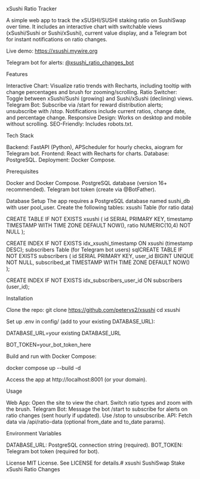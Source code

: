 xSushi Ratio Tracker

A simple web app to track the xSUSHI/SUSHI staking ratio on SushiSwap over time. It includes an interactive chart with switchable views (xSushi/Sushi or Sushi/xSushi), current value display, and a Telegram bot for instant notifications on ratio changes.

Live demo: https://xsushi.mywire.org

Telegram bot for alerts: [@xsushi_ratio_changes_bot](https://t.me/xsushi_ratio_changes_bot)

Features

Interactive Chart: Visualize ratio trends with Recharts, including tooltip with change percentages and brush for zooming/scrolling.
Ratio Switcher: Toggle between xSushi/Sushi (growing) and Sushi/xSushi (declining) views.
Telegram Bot: Subscribe via /start for reward distribution alerts; unsubscribe with /stop. Notifications include current ratios, change date, and percentage change.
Responsive Design: Works on desktop and mobile without scrolling.
SEO-Friendly: Includes robots.txt.

Tech Stack

Backend: FastAPI (Python), APScheduler for hourly checks, aiogram for Telegram bot.
Frontend: React with Recharts for charts.
Database: PostgreSQL.
Deployment: Docker Compose.

Prerequisites

Docker and Docker Compose.
PostgreSQL database (version 16+ recommended).
Telegram bot token (create via @BotFather).

Database Setup
The app requires a PostgreSQL database named sushi_db with user pool_user. Create the following tables:
xsushi Table (for ratio data)

CREATE TABLE IF NOT EXISTS xsushi (
    id SERIAL PRIMARY KEY,
    timestamp TIMESTAMP WITH TIME ZONE DEFAULT NOW(),
    ratio NUMERIC(10,4) NOT NULL
);

CREATE INDEX IF NOT EXISTS idx_xsushi_timestamp ON xsushi (timestamp DESC);
subscribers Table (for Telegram bot users)
sqlCREATE TABLE IF NOT EXISTS subscribers (
    id SERIAL PRIMARY KEY,
    user_id BIGINT UNIQUE NOT NULL,
    subscribed_at TIMESTAMP WITH TIME ZONE DEFAULT NOW()
);

CREATE INDEX IF NOT EXISTS idx_subscribers_user_id ON subscribers (user_id);

Installation

Clone the repo:
git clone https://github.com/petervs2/xsushi
cd xsushi

Set up .env in config/ (add to your existing DATABASE_URL):

DATABASE_URL=your existing DATABASE_URL

BOT_TOKEN=your_bot_token_here

Build and run with Docker Compose:

docker compose up --build -d

Access the app at http://localhost:8001 (or your domain).

Usage

Web App: Open the site to view the chart. Switch ratio types and zoom with the brush.
Telegram Bot: Message the bot /start to subscribe for alerts on ratio changes (sent hourly if updated). Use /stop to unsubscribe.
API: Fetch data via /api/ratio-data (optional from_date and to_date params).

Environment Variables

DATABASE_URL: PostgreSQL connection string (required).
BOT_TOKEN: Telegram bot token (required for bot).

License
MIT License. See LICENSE for details.# xsushi
SushiSwap Stake xSushi Ratio Changes
